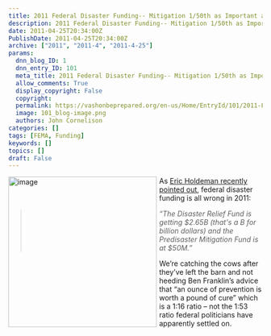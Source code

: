 ```yaml
---
title: 2011 Federal Disaster Funding-- Mitigation 1/50th as Important as Recovery
description: 2011 Federal Disaster Funding-- Mitigation 1/50th as Important as Recovery
date: 2011-04-25T20:34:00Z
PublishDate: 2011-04-25T20:34:00Z
archive: ["2011", "2011-4", "2011-4-25"]
params:
  dnn_blog_ID: 1
  dnn_entry_ID: 101
  meta_title: 2011 Federal Disaster Funding-- Mitigation 1/50th as Important as Recovery
  allow_comments: True
  display_copyright: False
  copyright:
  permalink: https://vashonbeprepared.org/en-us/Home/EntryId/101/2011-Federal-Disaster-Funding-Mitigation-1-50th-as-Important-as-Recovery
  image: 101_blog-image.png
  authors: John Cornelison
categories: []
tags: [FEMA, Funding]
keywords: []
topics: []
draft: False
---
```


<p><a href="./images/101/WLW-2011FederalDisasterFundingMitigation150t_BB97-image_2.png"><img title="image" border="0" alt="image" align="left" width="294" height="299" style="border-right-width: 0px; margin: 0px 5px 5px 0px; display: inline; border-top-width: 0px; border-bottom-width: 0px; border-left-width: 0px" src="./images/101/WLW-2011FederalDisasterFundingMitigation150t_BB97-image_thumb.png" /></a> As <a target="_blank" href="http://www.emergencymgmt.com/emergency-blogs/disaster-zone/2011-disaster-funding-priorities-are-all-wrong-041811.html">Eric Holdeman recently pointed out</a>, federal disaster funding is all wrong in 2011:</p>
<blockquote>
<p><em>“The Disaster Relief Fund is getting $2.65B (that's a B for billion dollars) and the Predisaster Mitigation Fund is at $50M.”</em></p>
</blockquote>
<p>We’re catching the cows after they’ve left the barn and not heeding Ben Franklin’s advice that “an ounce of prevention is worth a pound of cure” which is a 1:16 ratio – not the 1:53 ratio federal politicians have apparently settled on.</p>
